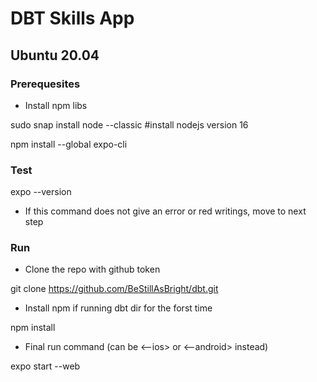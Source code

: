 # DBT Skills App 

## Ubuntu 20.04

### Prerequesites
- Install npm libs

<sudo apt install npm>   

sudo snap install node --classic #install nodejs version 16

npm install --global expo-cli

### Test
expo --version 

- If this command does not give an error or red writings, move to next step

### Run
- Clone the repo with github token

git clone https://github.com/BeStillAsBright/dbt.git

- Install npm if running dbt dir for the forst time


npm install
- Final run command (can be <--ios> or <--android> instead)


expo start --web 
